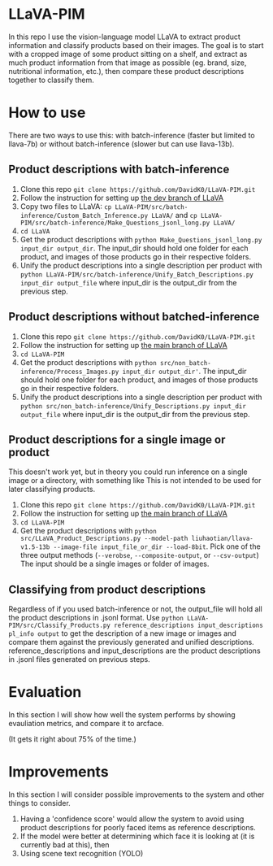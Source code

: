 # LLaVA-PIM
In this repo I use the vision-language model LLaVA to extract product information and classify products based on their images. The goal is to start with a cropped image of some product sitting on a shelf, and extract as much product information from that image as possible (eg. brand, size, nutritional information, etc.), then compare these product descriptions together to classify them.

# How to use

There are two ways to use this: with batch-inference (faster but limited to llava-7b) or without batch-inference (slower but can use llava-13b).

## Product descriptions with batch-inference
1. Clone this repo `git clone https://github.com/DavidK0/LLaVA-PIM.git`
2. Follow the instruction for setting up [the dev branch of LLaVA](https://github.com/haotian-liu/LLaVA/tree/develop)
3. Copy two files to LLaVA: `cp LLaVA-PIM/src/batch-inference/Custom_Batch_Inference.py LLaVA/` and `cp LLaVA-PIM/src/batch-inference/Make_Questions_jsonl_long.py LLaVA/`
4. `cd LLaVA`
5. Get the product descriptions with `python Make_Questions_jsonl_long.py input_dir output_dir`. The input_dir should hold one folder for each product, and images of those products go in their respective folders.
5. Unify the product descriptions into a single description per product with `python LLaVA-PIM/src/batch-inference/Unify_Batch_Descriptions.py input_dir output_file` where input_dir is the output_dir from the previous step.

## Product descriptions without batched-inference
1. Clone this repo `git clone https://github.com/DavidK0/LLaVA-PIM.git`
2. Follow the instruction for setting up [the main branch of LLaVA](https://github.com/haotian-liu/LLaVA/)
3. `cd LLaVA-PIM`
4. Get the product descriptions with `python src/non_batch-inference/Process_Images.py input_dir output_dir'`. The input_dir should hold one folder for each product, and images of those products go in their respective folders.
5. Unify the product descriptions into a single description per product with `python src/non_batch-inference/Unify_Descriptions.py input_dir output_file` where input_dir is the output_dir from the previous step.

## Product descriptions for a single image or product
This doesn't work yet, but in theory you could run inference on a single image or a directory, with something like
This is not intended to be used for later classifying products.
1. Clone this repo `git clone https://github.com/DavidK0/LLaVA-PIM.git`
2. Follow the instruction for setting up [the main branch of LLaVA](https://github.com/haotian-liu/LLaVA/)
3. `cd LLaVA-PIM`
4. Get the product descriptions with `python src/LLaVA_Product_Descriptions.py --model-path liuhaotian/llava-v1.5-13b --image-file input_file_or_dir --load-8bit`.  Pick one of the three output methods (`--verobse`, `--composite-output`, or `--csv-output`) The input should be a single images or folder of images.

## Classifying from product descriptions
Regardless of if you used batch-inference or not, the output_file will hold all the product descriptions in .jsonl format. Use `python LLaVA-PIM/src/Classify_Products.py reference_descriptions input_descriptions pl_info output` to get the description of a new image or images and compare them against the previously generated and unified descriptions. reference_descriptions and input_descriptions are the product descriptions in .jsonl files generated on previous steps.

# Evaluation
In this section I will show how well the system performs by showing evauliation metrics, and compare it to arcface.

(It gets it right about 75% of the time.)

# Improvements
In this section I will consider possible improvements to the system and other things to consider.
1. Having a 'confidence score' would allow the system to avoid using product descriptions for poorly faced items as reference descriptions.
2. If the model were better at determining which face it is looking at (it is currently bad at this), then 
3. Using scene text recognition (YOLO) 